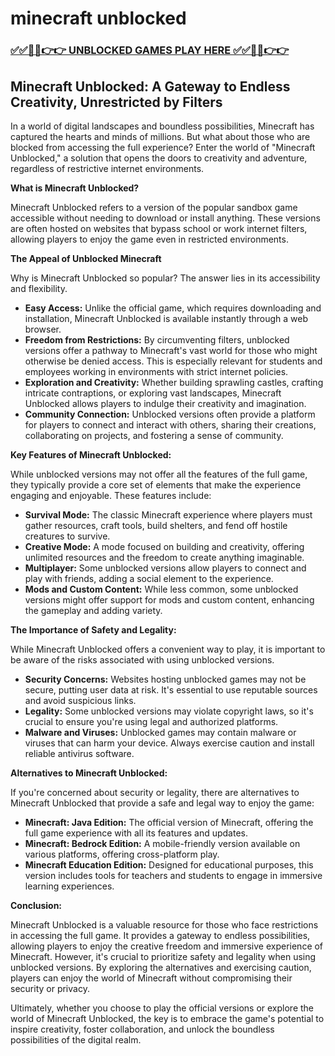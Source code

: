 # minecraft unblocked

### [✅✅🔴🔴👉👉 UNBLOCKED GAMES PLAY HERE ✅✅🔴🔴👉👉](https://topstoryindia.com)

## Minecraft Unblocked: A Gateway to Endless Creativity, Unrestricted by Filters

In a world of digital landscapes and boundless possibilities, Minecraft has captured the hearts and minds of millions. But what about those who are blocked from accessing the full experience? Enter the world of "Minecraft Unblocked," a solution that opens the doors to creativity and adventure, regardless of restrictive internet environments.

**What is Minecraft Unblocked?**

Minecraft Unblocked refers to a version of the popular sandbox game accessible without needing to download or install anything. These versions are often hosted on websites that bypass school or work internet filters, allowing players to enjoy the game even in restricted environments. 

**The Appeal of Unblocked Minecraft**

Why is Minecraft Unblocked so popular? The answer lies in its accessibility and flexibility. 

* **Easy Access:** Unlike the official game, which requires downloading and installation, Minecraft Unblocked is available instantly through a web browser. 
* **Freedom from Restrictions:** By circumventing filters, unblocked versions offer a pathway to Minecraft's vast world for those who might otherwise be denied access. This is especially relevant for students and employees working in environments with strict internet policies.
* **Exploration and Creativity:** Whether building sprawling castles, crafting intricate contraptions, or exploring vast landscapes, Minecraft Unblocked allows players to indulge their creativity and imagination.
* **Community Connection:** Unblocked versions often provide a platform for players to connect and interact with others, sharing their creations, collaborating on projects, and fostering a sense of community.

**Key Features of Minecraft Unblocked:**

While unblocked versions may not offer all the features of the full game, they typically provide a core set of elements that make the experience engaging and enjoyable. These features include:

* **Survival Mode:** The classic Minecraft experience where players must gather resources, craft tools, build shelters, and fend off hostile creatures to survive.
* **Creative Mode:** A mode focused on building and creativity, offering unlimited resources and the freedom to create anything imaginable.
* **Multiplayer:** Some unblocked versions allow players to connect and play with friends, adding a social element to the experience.
* **Mods and Custom Content:** While less common, some unblocked versions might offer support for mods and custom content, enhancing the gameplay and adding variety.

**The Importance of Safety and Legality:**

While Minecraft Unblocked offers a convenient way to play, it is important to be aware of the risks associated with using unblocked versions.

* **Security Concerns:** Websites hosting unblocked games may not be secure, putting user data at risk. It's essential to use reputable sources and avoid suspicious links.
* **Legality:** Some unblocked versions may violate copyright laws, so it's crucial to ensure you're using legal and authorized platforms.
* **Malware and Viruses:** Unblocked games may contain malware or viruses that can harm your device. Always exercise caution and install reliable antivirus software.

**Alternatives to Minecraft Unblocked:**

If you're concerned about security or legality, there are alternatives to Minecraft Unblocked that provide a safe and legal way to enjoy the game:

* **Minecraft: Java Edition:** The official version of Minecraft, offering the full game experience with all its features and updates.
* **Minecraft: Bedrock Edition:** A mobile-friendly version available on various platforms, offering cross-platform play.
* **Minecraft Education Edition:** Designed for educational purposes, this version includes tools for teachers and students to engage in immersive learning experiences.

**Conclusion:**

Minecraft Unblocked is a valuable resource for those who face restrictions in accessing the full game. It provides a gateway to endless possibilities, allowing players to enjoy the creative freedom and immersive experience of Minecraft. However, it's crucial to prioritize safety and legality when using unblocked versions. By exploring the alternatives and exercising caution, players can enjoy the world of Minecraft without compromising their security or privacy.

Ultimately, whether you choose to play the official versions or explore the world of Minecraft Unblocked, the key is to embrace the game's potential to inspire creativity, foster collaboration, and unlock the boundless possibilities of the digital realm.
